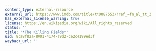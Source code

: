 ```yaml
---
content_type: external-resource
external_url: https://www.imdb.com/title/tt0087553/?ref_=fn_al_tt_3
has_external_license_warning: true
license: https://en.wikipedia.org/wiki/All_rights_reserved
status: ''
title: '*The Killing Fields*'
uid: 8ca8f82a-8001-4174-a9d2-ce2c4199ed3f
wayback_url: ''
---
```

